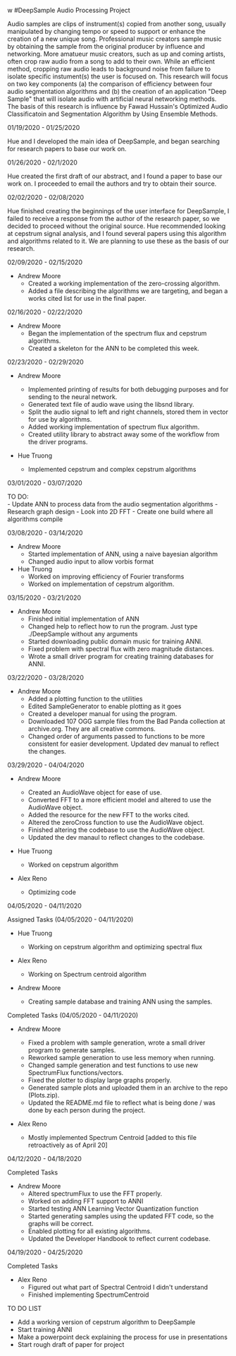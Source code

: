w
#DeepSample
Audio Processing Project

Audio samples are clips of instrument(s) copied from another song, usually manipulated by changing tempo or speed to 
support or enhance the creation of a new unique song.  Professional music creators sample music by obtaining the sample 
from the original producer by influence and networking.  More amatueur music creators, such as up and coming artists,
often crop raw audio from a song to add to their own.  While an efficient method, cropping raw audio leads to background 
noise from failure to isolate specific instument(s) the user is focused on.  This research will focus on two key components
(a) the comparison of efficiency between four audio segmentation algorithms and (b) the creation of an application "Deep Sample"
that will isolate audio with artificial neural networking methods.  The basis of this research is influence by Fawad Hussain's
Optimized Audio Classificatoin and Segmentation Algorithm by Using Ensemble Methods.

01/19/2020 - 01/25/2020

Hue and I developed the main idea of DeepSample, and began searching for research papers
to base our work on.  

01/26/2020 - 02/1/2020

Hue created the first draft of our abstract, and I found a paper to base our work on.
I proceeded to email the authors and try to obtain their source.  

02/02/2020 - 02/08/2020

Hue finished creating the beginnings of the user interface for DeepSample, I failed to 
receive a response from the author of the research paper, so we decided to proceed 
without the original source.  Hue recommended looking at cepstrum signal analysis, and I 
found several papers using this algorithm and algorithms related to it.  We are planning to 
use these as the basis of our research.

02/09/2020 - 02/15/2020

- Andrew Moore
	- Created a working implementation of the zero-crossing algorithm.  
	- Added a file describing the algorithms we are targeting, and began a works cited list for use in the final paper.

02/16/2020 - 02/22/2020

- Andrew Moore
	- Began the implementation of the spectrum flux and cepstrum algorithms.   
	- Created a skeleton for the ANN to be completed this week. 

02/23/2020 - 02/29/2020

- Andrew Moore
	- Implemented printing of results for both debugging purposes and for sending to the neural network.
	- Generated text file of audio wave using the libsnd library.
	- Split the audio signal to left and right channels, stored them in vector for use by algorithms.
	- Added working implementation of spectrum flux algorithm.
	- Created utility library to abstract away some of the workflow from the driver programs. 

- Hue Truong
	- Implemented cepstrum and complex cepstrum algorithms


03/01/2020 - 03/07/2020

TO DO:  
	- Update ANN to process data from the audio segmentation algorithms
	- Research graph design
	- Look into 2D FFT
	- Create one build where all algorithms compile

03/08/2020 - 03/14/2020

- Andrew Moore
	-  Started implementation of ANN, using a naive bayesian algorithm
	-  Changed audio input to allow vorbis format
- Hue Truong
	- Worked on improving efficiency of Fourier transforms
	- Worked on implementation of cepstrum algorithm.

03/15/2020 - 03/21/2020

- Andrew Moore
	- Finished initial implementation of ANN
	- Changed help to reflect how to run the program.  Just type ./DeepSample without any arguments
	- Started downloading public domain music for training ANNI.
	- Fixed problem with spectral flux with zero magnitude distances.
	- Wrote a small driver program for creating training databases for ANNI.

03/22/2020 - 03/28/2020

- Andrew Moore
	- Added a plotting function to the utilities
	- Edited SampleGenerator to enable plotting as it goes
	- Created a developer manual for using the program.
	- Downloaded 107 OGG sample files from the Bad Panda collection at archive.org.  They are all creative commons.
	- Changed order of arguments passed to functions to be more consistent for easier development.  Updated dev manual to reflect the changes.

03/29/2020 - 04/04/2020

- Andrew Moore
	- Created an AudioWave object for ease of use.
	- Converted FFT to a more efficient model and altered to use the AudioWave object.
	- Added the resource for the new FFT to the works cited.
	- Altered the zeroCross function to use the AudioWave object.
	- Finished altering the codebase to use the AudioWave object.
	- Updated the dev manaul to reflect changes to the codebase.

- Hue Truong
	- Worked on cepstrum algorithm

- Alex Reno
	- Optimizing code

04/05/2020 - 04/11/2020

Assigned Tasks (04/05/2020 - 04/11/2020)

-  Hue Truong 
	- Working on cepstrum algorithm and optimizing spectral flux

-  Alex Reno
	- Working on Spectrum centroid algorithm

-  Andrew Moore
	- Creating sample database and training ANN using the samples.

Completed Tasks (04/05/2020 - 04/11/2020)

- Andrew Moore
	- Fixed a problem with sample generation, wrote a small driver program to generate samples.
	- Reworked sample generation to use less memory when running.
	- Changed sample generation and test functions to use new SpectrumFlux functions/vectors.
	- Fixed the plotter to display large graphs properly.
	- Generated sample plots and uploaded them in an archive to the repo (Plots.zip).
	- Updated the README.md file to reflect what is being done / was done by each person during the project.

- Alex Reno
	- Mostly implemented Spectrum Centroid [added to this file retroactively as of April 20]

04/12/2020 - 04/18/2020

Completed Tasks

- Andrew Moore
	- Altered spectrumFlux to use the FFT properly.
	- Worked on adding FFT support to ANNI
	- Started testing ANN Learning Vector Quantization function
	- Started generating samples using the updated FFT code, so the graphs will be correct.
	- Enabled plotting for all existing algorithms.
	- Updated the Developer Handbook to reflect current codebase.

04/19/2020 - 04/25/2020

Completed Tasks

- Alex Reno
	- Figured out what part of Spectral Centroid I didn't understand
	- Finished implementing SpectrumCentroid

TO DO LIST

- Add a working version of cepstrum algorithm to DeepSample
- Start training ANNI
- Make a powerpoint deck explaining the process for use in presentations
- Start rough draft of paper for project
